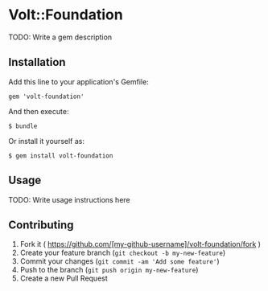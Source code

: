 # Volt::Foundation

TODO: Write a gem description

## Installation

Add this line to your application's Gemfile:

    gem 'volt-foundation'

And then execute:

    $ bundle

Or install it yourself as:

    $ gem install volt-foundation

## Usage

TODO: Write usage instructions here

## Contributing

1. Fork it ( https://github.com/[my-github-username]/volt-foundation/fork )
2. Create your feature branch (`git checkout -b my-new-feature`)
3. Commit your changes (`git commit -am 'Add some feature'`)
4. Push to the branch (`git push origin my-new-feature`)
5. Create a new Pull Request
